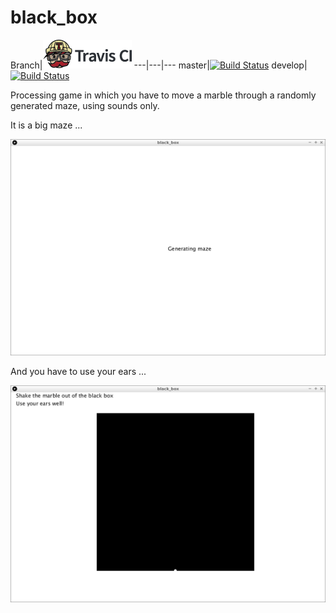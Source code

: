 # black_box

Branch|[![Travis CI logo](pics/TravisCI.png)](https://travis-ci.org)
---|---|---
master|[![Build Status](https://travis-ci.org/richelbilderbeek/black_box.svg?branch=master)](https://travis-ci.org/richelbilderbeek/black_box)
develop|[![Build Status](https://travis-ci.org/richelbilderbeek/black_box.svg?branch=develop)](https://travis-ci.org/richelbilderbeek/black_box)

Processing game in which you have to move a marble through a randomly generated maze, using sounds only.

It is a big maze ...

![Loading screen](pics/loading_screen.png)

And you have to use your ears ...

![Game](pics/game.png)